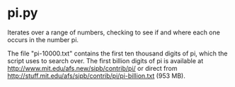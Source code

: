 # pi.py
Iterates over a range of numbers, checking to see if and where each one occurs in the number pi.

The file "pi-10000.txt" contains the first ten thousand digits of pi, which the script uses to search over. The first billion digits of pi is available at http://www.mit.edu/afs.new/sipb/contrib/pi/ or direct from http://stuff.mit.edu/afs/sipb/contrib/pi/pi-billion.txt (953 MB).
